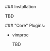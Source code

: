 

<a name="installation">
### Installation

TBD


<a name="core">
### "Core" Plugins:

*   <a name="vimproc">vimproc

    TBD
